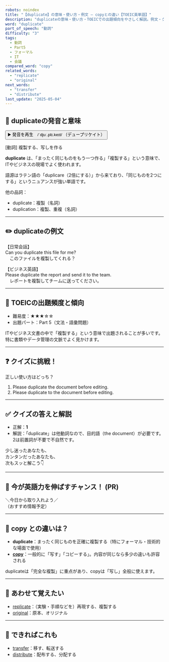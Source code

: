 ```yaml
---
robots: noindex
title: "【duplicate】の意味・使い方・例文 ― copyとの違い【TOEIC英単語】"
description: "duplicateの意味・使い方・TOEICでの出題傾向をやさしく解説。例文・クイズ付きでcopyとの違いもわかりやすく学べます。"
word: "duplicate"
part_of_speech: "動詞"
difficulty: "3"
tags:
  - 動詞
  - Part5
  - フォーマル
  - IT
  - 会議
compared_word: "copy"
related_words:
  - "replicate"
  - "original"
next_words:
  - "transfer"
  - "distribute"
last_update: "2025-05-04"
---
```


## 🔰 duplicateの発音と意味

<button class="play-audio" onclick="playTTS('duplicate')">
  <span class="play-audio-main">
    ▶️ 発音を再生　/ˈdjuː.plɪ.keɪt/
  </span>
  <span class="play-audio-sub">
    （デュープリケイト）
  </span>
</button>

[動詞] 複製する、写しを作る

**duplicate** は、「まったく同じものをもう一つ作る」「複製する」という意味で、ITやビジネスの現場でよく使われます。

語源はラテン語の「duplicare（2倍にする）」から来ており、「同じものを2つにする」というニュアンスが強い単語です。

他の品詞：  
- duplicate：複製（名詞）
- duplication：複製、重複（名詞）

---

## ✏️ duplicateの例文

【日常会話】  
Can you duplicate this file for me?  
　このファイルを複製してくれる？

【ビジネス英語】  
Please duplicate the report and send it to the team.  
　レポートを複製してチームに送ってください。

---

## 🎯 TOEICの出題頻度と傾向

- 難易度：★★★☆☆
- 出題パート：Part 5（文法・語彙問題）

ITやビジネス文書の中で「複製する」という意味で出題されることが多いです。特に書類やデータ管理の文脈でよく見かけます。

---

## ❓ クイズに挑戦！

正しい使い方はどっち？

1. Please duplicate the document before editing.  
2. Please duplicate to the document before editing.

---

## ✅ クイズの答えと解説

- 正解：**1**
- 解説：「duplicate」は他動詞なので、目的語（the document）が必要です。2は前置詞が不要で不自然です。

少し迷ったあなたも、  
カンタンだったあなたも、  
次もスッと解こう👇️

---

## 🚀 今が英語力を伸ばすチャンス！ (PR)

<div class="info-center">
＼今日から取り入れよう／<br>  
（おすすめ情報予定）
</div>

---

## 🤔  copy との違いは？

- **duplicate**：まったく同じものを正確に複製する（特にフォーマル・技術的な場面で使用）
- **[copy](/word/copy)**：一般的に「写す」「コピーする」。内容が同じなら多少の違いも許容される

duplicateは「完全な複製」に重点があり、copyは「写し」全般に使えます。

---

## 🧩 あわせて覚えたい

- [replicate](/word/replicate)：（実験・手順などを）再現する、複製する
- [original](/word/original)：原本、オリジナル

---

## 📖 できればこれも

- [transfer](/word/transfer)：移す、転送する
- [distribute](/word/distribute)：配布する、分配する

<!-- cvid: aid27_bid21 -->

